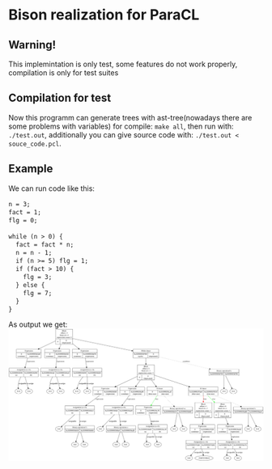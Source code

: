 # Bison realization for ParaCL
## Warning!
This implemintation is only test, some features do not work properly, compilation is only for test suites
## Compilation for test
Now this programm can generate trees with ast-tree(nowadays there are some problems with variables)
for compile: `make all`, then run with: `./test.out`, additionally you can give source code with: `./test.out < souce_code.pcl`.
## Example
We can run code like this:
```
n = 3;
fact = 1;
flg = 0;

while (n > 0) {
  fact = fact * n;
  n = n - 1;
  if (n >= 5) flg = 1;
  if (fact > 10) {
    flg = 3;
  } else {
    flg = 7;
  }
}
```
As output we get:
![Result](graphviz.svg)